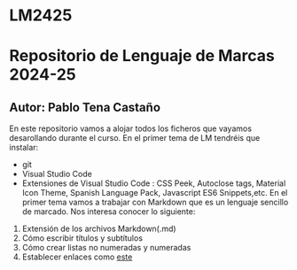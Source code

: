 # LM2425
# Repositorio de Lenguaje de Marcas 2024-25
## Autor: Pablo Tena Castaño
En este repositorio vamos a alojar todos los ficheros que vayamos desarollando durante el curso. En el primer tema de LM tendréis que instalar:
- git
- Visual Studio Code 
- Extensiones de Visual Studio Code : CSS Peek, Autoclose tags, Material Icon Theme, Spanish Language Pack, Javascript ES6 Snippets,etc.
En el primer tema vamos a trabajar con Markdown que es un lenguaje sencillo de marcado. Nos interesa conocer lo siguiente:
1. Extensión de los archivos Markdown(.md)
2. Cómo escribir títulos y subtítulos
3. Cómo crear listas no numeradas y numeradas
4. Establecer enlaces como [este](https://markdown.es/sintaxis-markdown/#links)
